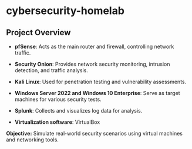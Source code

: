 # cybersecurity-homelab

## Project Overview

- **pfSense**: Acts as the main router and firewall, controlling network traffic.
- **Security Onion**: Provides network security monitoring, intrusion detection, and traffic analysis.
- **Kali Linux**: Used for penetration testing and vulnerability assessments.
- **Windows Server 2022 and Windows 10 Enterprise**: Serve as target machines for various security tests.
- **Splunk**: Collects and visualizes log data for analysis.


- **Virtualization software**: VirtualBox

**Objective:** Simulate real-world security scenarios using virtual machines and networking tools. 
